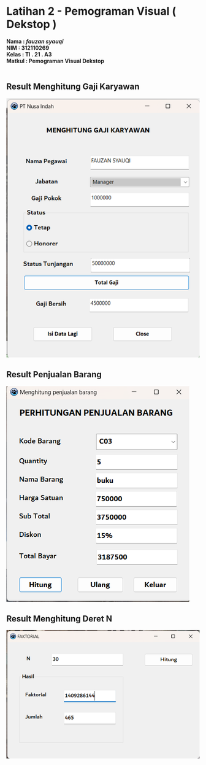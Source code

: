 # Latihan 2 - Pemograman Visual ( Dekstop )

**Nama   : _fauzan syauqi_** <br/>
**NIM    : 312110269** <br/>
**Kelas  : TI . 21 . A3** <br/>
**Matkul : Pemograman Visual Dekstop** <br/>
<br/>

## Result Menghitung Gaji Karyawan
<img src="hasil/menghitung gaji kariawan.png">

## Result Penjualan Barang
<img src="hasil/penjualan barang.png">

## Result Menghitung Deret N
<img src="hasil/faktrial.png">
